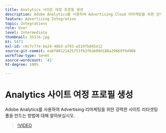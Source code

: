 ```yaml
---
title: Analytics 사이트 여정 프로필 생성
description: Adobe Analytics를 사용하여 Advertising Cloud 리마케팅을 위한 강력한 사이트 리타겟팅 풀을 만드는 방법에 대해 알아보십시오.
feature: Advertising Integration
topic: Integrations
role: User
level: Intermediate
thumbnail: 35116.jpg
kt: 5473
exl-id: c0c7c77e-ba24-48b3-a793-a519fbd45e12
source-git-commit: eabf80121425753fb3f6ab00d188a29669f94908
workflow-type: tm+mt
source-wordcount: '41'
ht-degree: 100%

---
```


# Analytics 사이트 여정 프로필 생성

Adobe Analytics를 사용하여 Advertising 리마케팅을 위한 강력한 사이트 리타겟팅 풀을 만드는 방법에 대해 알아보십시오.

>[!VIDEO](https://video.tv.adobe.com/v/35116/?quality=12&learn=on)
